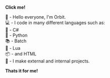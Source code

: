 **Click me!**

👋 - Hello everyone, I'm Orbit.\
💻 - I code in many different languages such as:\
  🔪 - C#\
  🐍 - Python\
  📚 - Batch\
  🧵 - Lua\
  📦 - and HTML\
📂 - I make external and internal projects.

**Thats it for me!**
